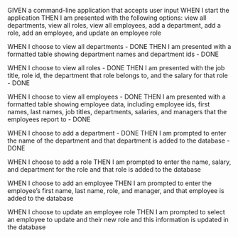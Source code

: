 GIVEN a command-line application that accepts user input
WHEN I start the application
THEN I am presented with the following options: view all departments, view all roles, view all employees, add a department, add a role, add an employee, and update an employee role

WHEN I choose to view all departments - DONE
THEN I am presented with a formatted table showing department names and department ids - DONE

WHEN I choose to view all roles - DONE
THEN I am presented with the job title, role id, the department that role belongs to, and the salary for that role - DONE

WHEN I choose to view all employees - DONE
THEN I am presented with a formatted table showing employee data, including employee ids, first names, last names, job titles, departments, salaries, and managers that the employees report to - DONE

WHEN I choose to add a department - DONE
THEN I am prompted to enter the name of the department and that department is added to the database - DONE

WHEN I choose to add a role
THEN I am prompted to enter the name, salary, and department for the role and that role is added to the database

WHEN I choose to add an employee
THEN I am prompted to enter the employee’s first name, last name, role, and manager, and that employee is added to the database

WHEN I choose to update an employee role
THEN I am prompted to select an employee to update and their new role and this information is updated in the database
